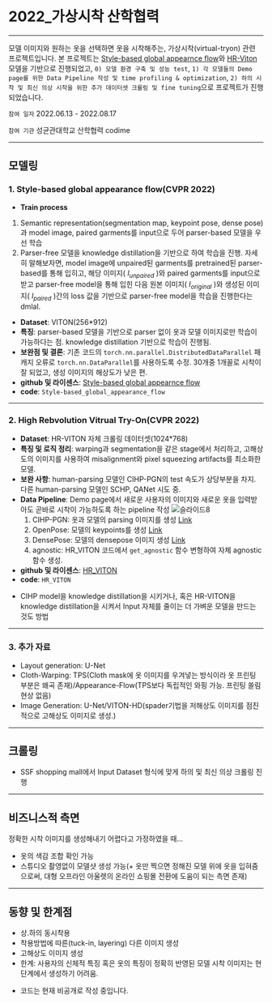 # 2022_가상시착 산학협력
---

모델 이미지와 원하는 옷을 선택하면 옷을 시착해주는, 가상시착(virtual-tryon) 관련 프로젝트입니다. 본 프로젝트는 [Style-based global appearnce flow](https://github.com/SenHe/Flow-Style-VTON#style-based-global-appearance-flow-for-virtual-try-on-cvpr-2022)와 [HR-Viton](https://github.com/sangyun884/HR-VITON) 모델을 기반으로 진행되었고, `0) 모델 환경 구축 및 성능 test`, `1) 각 모델들의 Demo page를 위한 Data Pipeline 작성 및 time profiling & optimization`, `2) 하의 시착 및 최신 의상 시착을 위한 추가 데이터셋 크롤링 및 fine tuning`으로 프로젝트가 진행되었습니다. 

`참여 일자` 2022.06.13 - 2022.08.17

`참여 기관` 성균관대학교 산학협력 codime

---
## 모델링
### 1. Style-based global appearance flow(CVPR 2022)
- <b>Train process</b>
1) Semantic representation(segmentation map, keypoint pose, dense pose)과 model image, paired garments를 input으로 두어 parser-based 모델을 우선 학습 
2) Parser-free 모델을 knowledge distillation을 기반으로 하여 학습을 진행. 자세히 말해보자면, model image에 unpaired된 garments를 pretrained된 parser-based를 통해 입히고, 해당 이미지( $I_{unpaired}$ )와 paired garments를 input으로 받고 parser-free model을 통해 입힌 다음 원본 이미지( $I_{original}$ )와 생성된 이미지( $I_{paired}$ )간의 loss 값을 기반으로 parser-free model을 학습을 진행한다는 dmlal.
- <b>Dataset</b>: VITON(256*912)
- <b>특징</b>: parser-based 모델을 기반으로 parser 없이 옷과 모델 이미지로만 학습이 가능하다는 점. knowledge distillation 기반으로 학습이 진행됨.
- <b>보완점 및 결론</b>: 기존 코드의 `torch.nn.parallel.DistributedDataParallel` 패캐지 오류로 `torch.nn.DataParallel`를 사용하도록 수정. 30개중 1개꼴로 시착이 잘 되었고, 생성 이미지의 해상도가 낮은 편.
- <b>github 및 라이센스</b>: [Style-based global appearnce flow](https://github.com/SenHe/Flow-Style-VTON#style-based-global-appearance-flow-for-virtual-try-on-cvpr-2022)
- <b>code</b>: `Style-based_global_appearance_flow`


---
### 2. High Rebvolution Vitrual Try-On(CVPR 2022)
- <b>Dataset</b>: HR-VITON 자체 크롤링 데이터셋(1024*768)
- <b>특징 및 로직 정리</b>: warping과 segmentation을 같은 stage에서 처리하고, 고해상도의 이미지를 사용하여 misalignment와 pixel squeezing artifacts를 최소화한 모델.
- <b>보완 사항</b>: human-parsing 모델인 CIHP-PGN의 test 속도가 상당부분을 차지. 다른 human-parsing 모델인 SCHP, QANet 시도 중. 
- <b>Data Pipeline</b>: Demo page에서 새로운 사용자의 이미지와 새로운 옷을 입력받아도 곧바로 시착이 가능하도록 하는 pipeline 작성 
![슬라이드8](https://user-images.githubusercontent.com/67568001/184663263-61bbe886-edab-473b-b197-2f8477c9a3bb.JPG)
  1) CIHP-PGN: 옷과 모델의 parsing 이미지를 생성 [Link](https://github.com/Engineering-Course/CIHP_PGN)
  2) OpenPose: 모델의 keypoints를 생성 [Link](https://github.com/CMU-Perceptual-Computing-Lab/openpose)
  3) DensePose: 모델의 densepose 이미지 생성 [Link](https://github.com/facebookresearch/detectron2)
  4) agnostic: HR_VITON 코드에서 `get_agnostic` 함수 변형하여 자체 agnostic 함수 생성.
- <b>github 및 라이센스</b>: [HR_VITON](https://github.com/sangyun884/HR-VITON)
- <b>code</b>: `HR_VITON`
 
* CIHP model을 knowledge distillation을 시키거나, 혹은 HR-VITON을 knowledge distillation을 시켜서 Input 자체를 줄이는 더 가벼운 모델을 만드는 것도 방법

---
### 3. 추가 자료
- Layout generation: U-Net
- Cloth-Warping: TPS(Cloth mask에 옷 이미지를 우겨넣는 방식이라 옷 프린팅 부분은 왜곡 존재)/Appearance-Flow(TPS보다 독립적인 와핑 가능. 프린팅 쏠림 현상 없음)
- Image Generation: U-Net/VITON-HD(spader기법을 저해상도 이미지를 점진적으로 고해상도 이미지로 생성.)

---
## 크롤링
- SSF shopping mall에서 Input Dataset 형식에 맞게 하의 및 최신 의상 크롤링 진행

---
## 비즈니스적 측면 
정확한 시착 이미지를 생성해내기 어렵다고 가정하였을 때...
- 옷의 색감 조합 확인 가능
- 스튜디오 촬영없이 모델샷 생성 가능(+ 옷만 찍으면 정해진 모델 위에 옷을 입혀줌으로써, 대형 오프라인 아울렛의 온라인 쇼핑몰 전환에 도움이 되는 측면 존재)

---
## 동향 및 한계점
- 상.하의 동시착용
- 착용방법에 따른(tuck-in, layering) 다른 이미지 생성
- 고해상도 이미지 생성
- 한계: 사용자의 신체적 특징 혹은 옷의 특징이 정확히 반영된 모델 시착 이미지는 현 단계에서 생성하기 어려움.
* 코드는 현재 비공개로 작성 중입니다.



